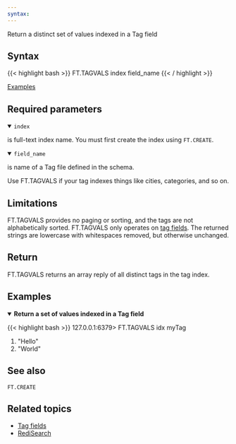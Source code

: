 ```yaml
---
syntax: 
---
```


Return a distinct set of values indexed in a Tag field

## Syntax

{{< highlight bash >}}
FT.TAGVALS index field_name
{{< / highlight >}}

[Examples](#examples)

## Required parameters

<details open>
<summary><code>index</code></summary>

is full-text index name. You must first create the index using `FT.CREATE`.
</details>

<details open>
<summary><code>field_name</code></summary>

is name of a Tag file defined in the schema.
</details>

Use FT.TAGVALS if your tag indexes things like cities, categories, and so on.

## Limitations

FT.TAGVALS provides no paging or sorting, and the tags are not alphabetically sorted. FT.TAGVALS only operates on [tag fields](/docs/stack/search/reference/tags).
The returned strings are lowercase with whitespaces removed, but otherwise unchanged.

## Return

FT.TAGVALS returns an array reply of all distinct tags in the tag index.

## Examples

<details open>
<summary><b>Return a set of values indexed in a Tag field</b></summary>

{{< highlight bash >}}
127.0.0.1:6379> FT.TAGVALS idx myTag
1) "Hello"
2) "World"
</details>

## See also

`FT.CREATE` 

## Related topics

- [Tag fields](/docs/stack/search/reference/tags)
- [RediSearch](/docs/stack/search)
